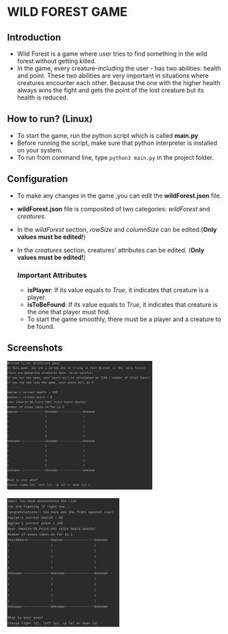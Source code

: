 #   WILD FOREST GAME

## Introduction 

- Wild Forest is a game where user tries to find  something  in the wild forest without getting killed.
- In the game, every creature-including the user - has two abilities: health and point. These two abilities 
are very important in situations where  creatures encounter each other. Because the one with the higher 
health always wins the fight and gets the point of the lost creature but  its health is reduced.

## How to run? (Linux)

- To start the game, run the python script which is called **main.py**
- Before running the script, make sure that python interpreter is installed on your system.
- To run from command line, type `python3 main.py` in the project folder.

## Configuration

- To make any changes in the game ,you can edit the **wildForest.json** file.
- **wildForest.json** file is composited of two categories: *wildForest* and *creatures*.
- In the *wildForest* section, *rowSize* and *columnSize* can be edited.(**Only values must be edited!**)
- In the *creatures* section, creatures' attributes can be edited. (**Only values must be edited!**)

  ### Important Attributes
  - **isPlayer**: If its value equals to *True*, it indicates that creature is a player.
  - **isToBeFound**: If its value equals to *True*, it indicates that creature is the one that player must find.
  - To start the game smoothly, there must be a  player and a creature to be found.

## Screenshots

<img src="screenshots/MenuScreen.png" height="300" /> <br/><br/>
<img src="screenshots/FightScreen.png" height="300" />





